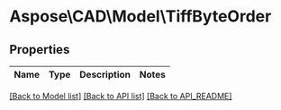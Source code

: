 # Aspose\CAD\Model\TiffByteOrder

## Properties
Name | Type | Description | Notes
------------ | ------------- | ------------- | -------------

[[Back to Model list]](API_README.md#documentation-for-models) [[Back to API list]](API_README.md#documentation-for-api-endpoints) [[Back to API_README]](API_README.md)


